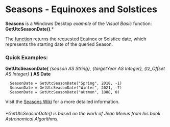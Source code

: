 # Seasons - Equinoxes and Solstices
**Seasons** is a Windows Desktop _example_ of the _Visual Basic_ function: **GetUtcSeasonDate()**.*

The [function](https://github.com/MikishVaughn/Seasons/blob/master/Seasons/Seasons.vb) returns the requested Equinox or Solstice date, which represents the starting date of the queried Season.  




### **Quick Examples:**

**GetUtcSeasonDate(** _{season AS String}, {targetYear AS Integer}, {tz_Offset AS Integer}_ **) AS Date**
  
      SeasonDate = GetUtcSeasonDate("Spring", 2018, -1)
      SeasonDate = GetUtcSeasonDate("Winter", 2021, -7)
      SeasonDate = GetUtcSeasonDate("aUtmun", 1888, 0)




Visit the [Seasons Wiki](https://github.com/MikishVaughn/Seasons/wiki) for a more detailed information.

###### *GetUtcSeasonDate() is based on the work of Jean Meeus from his book Astronomical Algorithms.
